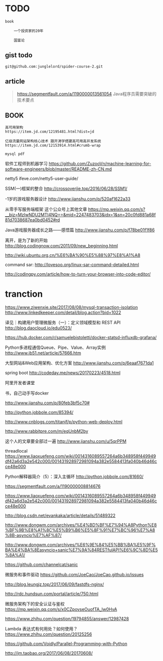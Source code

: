 # TODO

```
book

    一个投资家的20年

    国富论
```

## gist todo
```
git@github.com:junglelord/spider-course-2.git
```

## article
> https://segmentfault.com/a/1190000013561054  Java程序员需要突破的技术要点  

## BOOK
```
高可用架构
https://item.jd.com/12195481.html?dist=jd

亿级流量网站架构核心技术 跟开涛学搭建高可用高并发系统
https://item.jd.com/12153914.html#crumb-wrap

mysql pdf
```

软件工程师到机器学习
https://github.com/ZuzooVn/machine-learning-for-software-engineers/blob/master/README-zh-CN.md

netty5
ifeve.com/netty5-user-guide/

SSM(一)框架的整合
http://crossoverjie.top/2016/06/28/SSM1/

-1岁的游戏服务器设计
http://www.jianshu.com/p/520af1622a33

从零手写服务端框架           这个公众号上其他文章
https://mp.weixin.qq.com/s?__biz=MzIwNDU2MTI4NQ==&mid=2247483703&idx=1&sn=20c0fd881a68f81d7038687ea0bd0452#rd

Java游戏服务器成长之路——感悟篇
http://www.jianshu.com/p/f78be01f1f86

离开，是为了新的开始
http://blog.codingnow.com/2011/09/new_beginning.html

http://wiki.ubuntu.org.cn/%E6%BA%90%E5%88%97%E8%A1%A8

command sar: http://lovesoo.org/linux-sar-command-detailed.html

http://codingpy.com/article/how-to-turn-your-browser-into-code-editor/

# tranction
https://www.ziwenxie.site/2017/08/08/mysql-transaction-isolation
http://www.linkedkeeper.com/detail/blog.action?bid=1022


译见｜构建用户管理微服务（一）：定义领域模型和 REST API
http://blog.daocloud.io/edu0523/

https://hub.docker.com/r/samuelebistoletti/docker-statsd-influxdb-grafana/

Python多进程通信Queue、Pipe、Value、Array实例
http://www.jb51.net/article/57666.htm

大型网站&Web应用架构、优化方案
http://www.jianshu.com/p/6eaaf7671da1

spring boot
http://codeday.me/news/20170223/4518.html

阿里开发者课堂

书，自己动手写docker

http://www.jianshu.com/p/80feb3bf5c70#

http://python.jobbole.com/85394/

http://www.cnblogs.com/titanjf/p/python-web-deploy.html

http://www.rabbitpre.com/m/eqUnbM2by

这个人的文章要全部过一遍
http://www.jianshu.com/u/5qrPPM

threadlocal
https://www.liaoxuefeng.com/wiki/0014316089557264a6b348958f449949df42a6d3a2e542c000/001431928972981094a382e5584413fa040b46d46cce48e000

Python解释器简介（5）：深入主循环
http://python.jobbole.com/81660/

https://segmentfault.com/a/1190000008814676

https://www.liaoxuefeng.com/wiki/0014316089557264a6b348958f449949df42a6d3a2e542c000/001431928972981094a382e5584413fa040b46d46cce48e000

http://blog.csdn.net/evankaka/article/details/51489322

http://www.dongwm.com/archives/%E4%BD%BF%E7%94%A8Python%E8%BF%9B%E8%A1%8C%E5%B9%B6%E5%8F%91%E7%BC%96%E7%A8%8B-asyncio%E7%AF%87/

http://www.dongwm.com/archives/%E6%9E%84%E5%BB%BA%E5%9F%BA%E4%BA%8Easyncio+sanic%E7%9A%84RESTfulAPI%E6%9C%8D%E5%8A%A1/

https://github.com/channelcat/sanic

微服务和事件驱动
https://github.com/JoeCao/JoeCao.github.io/issues

http://blog.leungjz.top/2017/06/09/fastdfs-nginx/

http://rdc.hundsun.com/portal/article/750.html

微服务架构下的安全认证与鉴权
https://mp.weixin.qq.com/s/x0CZpovseOuofTA_lw0HvA

https://www.zhihu.com/question/19794855/answer/12987428

Lambda 表达式有何用处？如何使用？
https://www.zhihu.com/question/20125256

https://github.com/Voidly/Parallel-Programming-with-Python

http://jm.taobao.org/2017/06/08/20170608/
